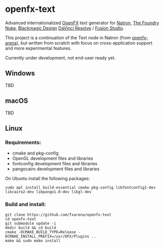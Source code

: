 # openfx-text

Advanced internationalized [OpenFX](http://openeffects.org/) text generator for [Natron](https://natrongithub.github.io/), [The Foundry](https://www.foundry.com/) [Nuke](https://www.foundry.com/products/nuke), [Blackmagic Design](https://blackmagicdesign.com) [DaVinci Resolve](https://www.blackmagicdesign.com/products/davinciresolve) / [Fusion Studio](https://www.blackmagicdesign.com/no/products/fusion).

This project is a continuation of the Text node in Natron (from [openfx-arena](https://github.com/NatronGitHub/openfx-arena)), but written from scratch with focus on cross-application support and more experimental features.

Currently under development, not end-user ready yet.

## Windows

TBD

## macOS

TBD

## Linux

### Requirements:

 * cmake and pkg-config
 * OpenGL development files and libraries
 * fontconfig development files and libraries
 * pangocairo development files and libraries

On Ubuntu install the following packages:

```
sudo apt install build-essential cmake pkg-config libfontconfig1-dev libcairo2-dev libpango1.0-dev libgl-dev
```

### Build and install:

```
git clone https://github.com/fxarena/openfx-text
cd openfx-text
git submodule update -i
mkdir build && cd build
cmake -DCMAKE_BUILD_TYPE=Release -DCMAKE_INSTALL_PREFIX=/usr/OFX/Plugins ..
make && sudo make install
```
